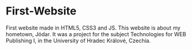 # First-Website
First website made in HTML5, CSS3 and JS. This website is about my hometown, Jódar. 
It was a project for the subject Technologies for WEB Publishing I, in the University of Hradec Králové, Czechia.
